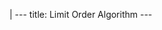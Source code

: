 |
                        ---
                        title: Limit Order Algorithm
                        ---